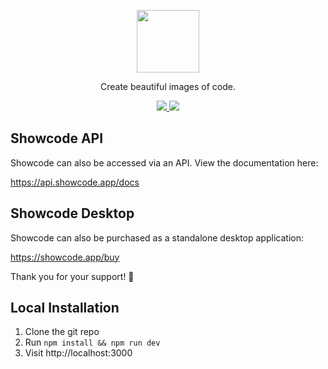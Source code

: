<p align="center">
  <img src="https://github.com/stevebauman/showcode/blob/master/static/logo.svg" width="100">
</p>

<p align="center">
  Create beautiful images of code.
</p>

<p align="center">
  <a href="https://github.com/stevebauman/showcode/actions">
    <img src="https://github.com/stevebauman/showcode/actions/workflows/run-tests.yml/badge.svg">
  </a>

  <a href="https://app.netlify.com/sites/festive-hermann-8f687a/deploys">
    <img src="https://api.netlify.com/api/v1/badges/d70b101b-8b59-4615-ade1-23c055a6133b/deploy-status">
  </a>
</p>

## Showcode API

Showcode can also be accessed via an API. View the documentation here:

https://api.showcode.app/docs

## Showcode Desktop

Showcode can also be purchased as a standalone desktop application:

https://showcode.app/buy

Thank you for your support! 🙏

## Local Installation

1. Clone the git repo
2. Run `npm install && npm run dev`
3. Visit http://localhost:3000
